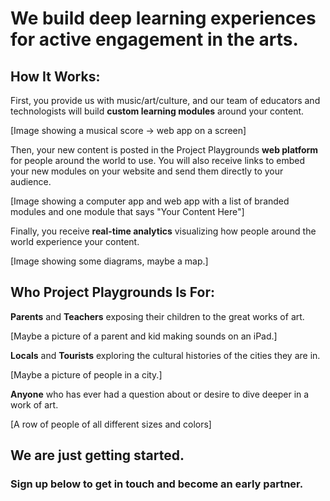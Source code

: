 # We build deep learning experiences for active engagement in the arts.

## How It Works:
First, you provide us with music/art/culture, and our team of educators and technologists will build **custom learning modules** around your content.

[Image showing a musical score -> web app on a screen]

Then, your new content is posted in the Project Playgrounds **web platform** for people around the world to use. You will also receive links to embed your new modules on your website and send them directly to your audience.

[Image showing a computer app and web app with a list of branded modules and one module that says "Your Content Here"]

Finally, you receive **real-time analytics** visualizing how people around the world experience your content.

[Image showing some diagrams, maybe a map.]

## Who Project Playgrounds Is For:
**Parents** and **Teachers** exposing their children to the great works of art.

[Maybe a picture of a parent and kid making sounds on an iPad.]

**Locals** and **Tourists** exploring the cultural histories of the cities they are in.

[Maybe a picture of people in a city.]

**Anyone** who has ever had a question about or desire to dive deeper in a work of art.

[A row of people of all different sizes and colors]

## We are just getting started.
### Sign up below to get in touch and become an early partner.
